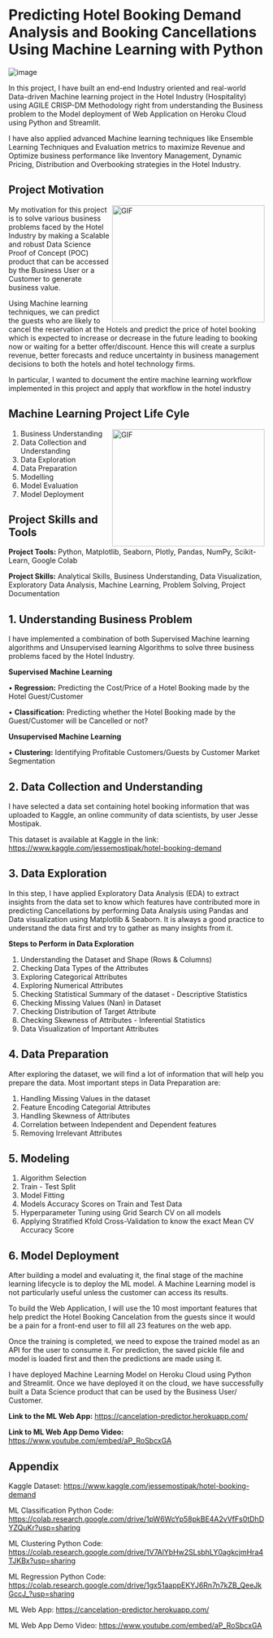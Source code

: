 
# Predicting Hotel Booking Demand Analysis and Booking Cancellations Using Machine Learning with Python

![image](https://user-images.githubusercontent.com/31254745/150643459-43963186-0349-4f1c-abdf-fde59eb0b28d.png)


In this project, I have built an end-end Industry oriented and real-world Data-driven Machine
learning project in the Hotel Industry (Hospitality) using AGILE CRISP-DM Methodology right
from understanding the Business problem to the Model deployment of Web Application on
Heroku Cloud using Python and Streamlit.

I have also applied advanced Machine learning techniques like Ensemble Learning Techniques
and Evaluation metrics to maximize Revenue and Optimize business performance like
Inventory Management, Dynamic Pricing, Distribution and Overbooking strategies in the
Hotel Industry.




## Project Motivation
<img align="right" alt="GIF" src="https://user-images.githubusercontent.com/31254745/150643490-2f065715-85a4-4252-bc54-eb82bc6f65a4.png" width="300" height="230" />

My motivation for this project is to solve various business problems faced by the Hotel
Industry by making a Scalable and robust Data Science Proof of Concept (POC) product that
can be accessed by the Business User or a Customer to generate business value.

Using Machine learning techniques, we can predict the guests who are likely to cancel the
reservation at the Hotels and predict the price of hotel booking which is expected to increase
or decrease in the future leading to booking now or waiting for a better offer/discount. Hence
this will create a surplus revenue, better forecasts and reduce uncertainty in business
management decisions to both the hotels and hotel technology firms.

In particular, I wanted to document the entire machine learning workflow implemented in
this project and apply that workflow in the hotel industry


## Machine Learning Project Life Cyle
<img align="right" alt="GIF" src="https://user-images.githubusercontent.com/31254745/150643661-87437220-ffe6-44cc-84f1-d6c905815147.png" width="300" height="230" />

  1. Business Understanding
  2. Data Collection and Understanding
  3. Data Exploration
  4. Data Preparation
  5. Modelling
  6. Model Evaluation
  7. Model Deployment


## Project Skills and Tools 

**Project Tools:** Python, Matplotlib, Seaborn, Plotly, Pandas, NumPy, Scikit-Learn, Google Colab 

**Project Skills:** Analytical Skills, Business Understanding, Data Visualization, Exploratory Data Analysis, Machine Learning, Problem Solving, Project Documentation 


## 1. Understanding Business Problem

I have implemented a combination of both Supervised Machine learning algorithms and
Unsupervised learning Algorithms to solve three business problems faced by the Hotel
Industry.

**Supervised Machine Learning**

• **Regression:** Predicting the Cost/Price of a Hotel Booking made by the Hotel
Guest/Customer

• **Classification:** Predicting whether the Hotel Booking made by the Guest/Customer will
be Cancelled or not?

**Unsupervised Machine Learning**

• **Clustering:** Identifying Profitable Customers/Guests by Customer Market
Segmentation

## 2. Data Collection and Understanding

I have selected a data set containing hotel booking information that was
uploaded to Kaggle, an online community of data scientists, by user Jesse Mostipak.

This dataset is available at Kaggle in the link: https://www.kaggle.com/jessemostipak/hotel-booking-demand

## 3. Data Exploration

In this step, I have applied Exploratory Data Analysis (EDA) to extract insights from the data set to know which features have contributed more in predicting Cancellations by performing Data Analysis using Pandas and Data visualization using Matplotlib & Seaborn. It is always a good practice to understand the data first and try to gather as many insights from it.

**Steps to Perform in Data Exploration**

1. Understanding the Dataset and Shape (Rows & Columns)
2. Checking Data Types of the Attributes
3. Exploring Categorical Attributes
4. Exploring Numerical Attributes
5. Checking Statistical Summary of the dataset - Descriptive Statistics
6. Checking Missing Values (Nan) in Dataset
7. Checking Distribution of Target Attribute
8. Checking Skewness of Attributes - Inferential Statistics
9. Data Visualization of Important Attributes

## 4. Data Preparation
After exploring the dataset, we will find a lot of information that will help you prepare the data. Most important steps in Data Preparation are:

1. Handling Missing Values in the dataset
2. Feature Encoding Categorial Attributes
3. Handling Skewness of Attributes
4. Correlation between Independent and Dependent features
5. Removing Irrelevant Attributes

## 5. Modeling

1. Algorithm Selection
2. Train - Test Split
3. Model Fitting
4. Models Accuracy Scores on Train and Test Data
5. Hyperparameter Tuning using Grid Search CV on all models
6. Applying Stratified Kfold Cross-Validation to know the exact Mean CV Accuracy Score

## 6. Model Deployment

After building a model and evaluating it, the final stage of the machine learning lifecycle is to
deploy the ML model. A Machine Learning model is not particularly useful unless the
customer can access its results.

To build the Web Application, I will use the 10 most important features that help predict the
Hotel Booking Cancelation from the guests since it would be a pain for a front-end user to fill
all 23 features on the web app.

Once the training is completed, we need to expose the trained model as an API for the user
to consume it. For prediction, the saved pickle file and model is loaded first and then the
predictions are made using it.

I have deployed Machine Learning Model on Heroku Cloud using Python and Streamlit. Once we have
deployed it on the cloud, we have successfully built a Data Science product that can be used by the
Business User/ Customer.

**Link to the ML Web App:** https://cancelation-predictor.herokuapp.com/

**Link to ML Web App Demo Video:** https://www.youtube.com/embed/aP_RoSbcxGA



## Appendix

Kaggle Dataset: https://www.kaggle.com/jessemostipak/hotel-booking-demand

ML Classification Python Code:
https://colab.research.google.com/drive/1pW6WcYp58pkBE4A2vVfFs0tDhDYZQuKr?usp=sharing

ML Clustering Python Code:
https://colab.research.google.com/drive/1V7AlYbHw2SLsbhLY0agkcjmHra4TJKBx?usp=sharing

ML Regression Python Code:
https://colab.research.google.com/drive/1gx51aappEKYJ6Rn7n7kZB_QeeJkGccJ_?usp=sharing

ML Web App: https://cancelation-predictor.herokuapp.com/

ML Web App Demo Video: https://www.youtube.com/embed/aP_RoSbcxGA


